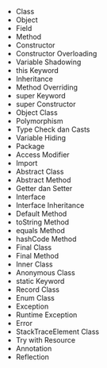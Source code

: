 - Class
- Object
- Field
- Method
- Constructor
- Constructor Overloading
- Variable Shadowing
- this Keyword
- Inheritance
- Method Overriding
- super Keyword
- super Constructor
- Object Class
- Polymorphism
- Type Check dan Casts
- Variable Hiding
- Package
- Access Modifier
- Import
- Abstract Class
- Abstract Method
- Getter dan Setter
- Interface
- Interface Inheritance
- Default Method
- toString Method
- equals Method
- hashCode Method
- Final Class
- Final Method
- Inner Class
- Anonymous Class
- static Keyword
- Record Class
- Enum Class
- Exception
- Runtime Exception
- Error
- StackTraceElement Class
- Try with Resource
- Annotation
- Reflection